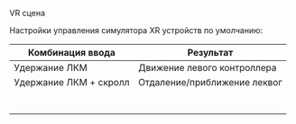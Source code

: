 VR сцена

Настройки управления симулятора XR устройств по умолчанию:

|Комбинация ввода|Результат|
|---|---|
|Удержание ЛКМ|Движение левого контроллера|
|Удержание ЛКМ + скролл|Отдаление/приближение леквог|
|||
|||
|||
|||
|||
|||
|||